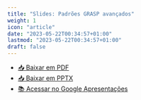 ```yaml
---
title: "Slides: Padrões GRASP avançados"
weight: 1
icon: "article"
date: "2023-05-22T00:34:57+01:00"
lastmod: "2023-05-22T00:34:57+01:00"
draft: false
---
```


- [📥 Baixar em PDF](/slides/Padroes-GRASP-avancados/Padroes-GRASP-avancados.pdf)
- [📥 Baixar em PPTX](/slides/Padroes-GRASP-avancados/Padroes-GRASP-avancados.pptx)
- [📚 Acessar no Google Apresentações](https://docs.google.com/presentation/d/1Tsqtedml5d68h52HBQr5dMXB69nBsMqRmPkvCYAA_Qw/edit?usp=sharing)
